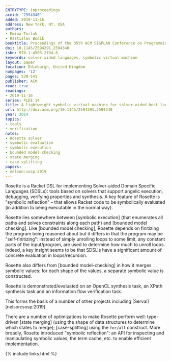 ```yaml
---
ENTRYTYPE: inproceedings
acmid: '2594340'
added: 2019-11-16
address: New York, NY, USA
authors:
- Emina Torlak
- Rastislav Bodik
booktitle: Proceedings of the 35th ACM SIGPLAN Conference on Programming Language Design and Implementation
doi: 10.1145/2594291.2594340
isbn: 978-1-4503-2784-8
keywords: solver-aided languages, symbolic virtual machine
layout: paper
location: Edinburgh, United Kingdom
numpages: '12'
pages: 530-541
publisher: ACM
read: true
readings:
- 2019-11-16
series: PLDI'14
title: A lightweight symbolic virtual machine for solver-aided host languages
url: http://doi.acm.org/10.1145/2594291.2594340
year: 2014
topics:
- tools
- verification
notes:
- Rosette solver
- symbolic evaluation
- symbolic execution
- bounded model checking
- state merging
- case splitting
papers:
- nelson:sosp:2019
---
```


Rosette is a Racket DSL for implementing Solver-aided Domain Specific
Languages (SDSLs): tools based on solvers that support
angelic execution, debugging, verifying properties and
synthesis.
A key feature of Rosette is "symbolic reflection" – that allows
Racket code to be symbolically evaluated (in addition to being
executable in the normal way).

Rosette lies somewhere between [symbolic execution] (that enumerates
all paths and solves constraints along each path)
and [bounded model checking].
Like [bounded model checking], Rosette depends on finitizing the
program being reasoned about but it differs in that the
program may be "self-finitizing": instead of simply unrolling loops
to some limit, any constant parts of the input/program, are used
to determine how much to unroll loops.
Indeed, a key insight seems to be that SDSL's have a significant
amount of concrete evaluation in loops/recursion.

Rosette also differs from [bounded model-checking] in how it merges symbolic
values: for each shape of the values, a separate symbolic value is constructed.

Rosette is demonstrated/evaluated on an OpenCL synthesis task, an XPath
synthesis task and an information flow verification task.

This forms the basis of a number of other projects including
[Serval][nelson:sosp:2019].

There are a number of optimizations to make Rosette perform well:
type-driven [state merging] (using the shape of data structures to determine which states to merge);
[case-splitting] using the `for/all` construct.
More broadly, Rosette introduced "symbolic reflection": an API for inspecting
and manipulating symbolic values, the term cache, etc. to enable efficient
implementation.

{% include links.html %}
